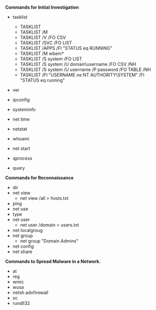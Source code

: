 <B> Commands for Initial Investigation </B>
- tasklist
  - TASKLIST
  - TASKLIST /M
  - TASKLIST /V /FO CSV
  - TASKLIST /SVC /FO LIST
  - TASKLIST /APPS /FI "STATUS eq RUNNING"
  - TASKLIST /M wbem*
  - TASKLIST /S system /FO LIST
  - TASKLIST /S system /U domain\username /FO CSV /NH
  - TASKLIST /S system /U username /P password /FO TABLE /NH
  - TASKLIST /FI "USERNAME ne NT AUTHORITY\SYSTEM" /FI "STATUS eq running"

- ver
- ipconfig	
- systeminfo	
- net time	
- netstat	
- whoami	
- net start
- qprocess	
- query

<B> Commands for Reconnaissance </B>

- dir
- net view
  - net view /all > hosts.txt
- ping
- net use
- type
- net user
  - net user /domain > users.txt
- net localgroug
- net group
  - net group "Domain Admins"
- net config
- net share

<B> Commands to Spread Malware in a Network.</B>

- at	
- reg	
- wmic	
- wusa	
- netsh advfirewall	
- sc	
- rundll32	
